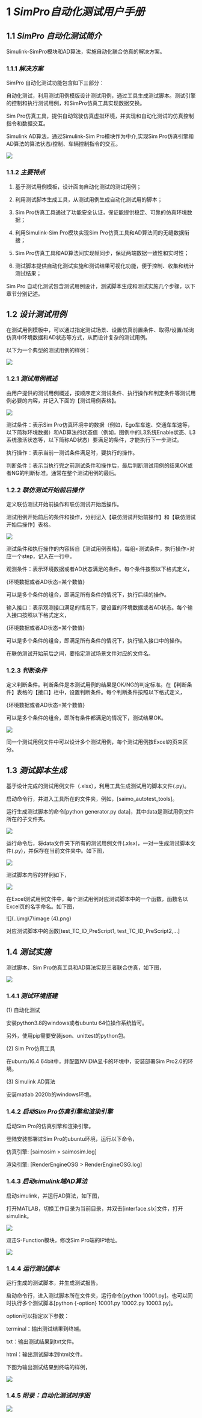 # **1** ***SimPro自动化测试用户手册***

## **1.1** ***SimPro 自动化测试简介***

Simulink-SimPro模块和AD算法，实施自动化联合仿真的解决方案。

### **1.1.1** ***解决方案***

SimPro 自动化测试功能包含如下三部分：

自动化测试，利用测试用例模版设计测试用例，通过工具生成测试脚本。测试引擎的控制和执行测试用例，和SimPro仿真工具实现数据交换。

Sim Pro仿真工具，提供自动驾驶仿真虚拟环境，并实现和自动化测试的仿真控制指令和数据交互。

Simulink AD算法，通过Simulink-Sim Pro模块作为中介,实现Sim Pro仿真引擎和AD算法的算法状态/控制、车辆控制指令的交互。

![](..\img\7\screenshot-20230428-150035.png)

### **1.1.2** ***主要特点***

1)	基于测试用例模板，设计面向自动化测试的测试用例；

2)	利用测试脚本生成工具，从测试用例生成自动化测试用的脚本；

3)	Sim Pro仿真工具通过了功能安全认证，保证能提供稳定、可靠的仿真环境数据；

4)	利用Simulink-Sim Pro模块实现Sim Pro仿真工具和AD算法间的无缝数据衔接；

5)	Sim Pro仿真工具和AD算法间实现帧同步，保证两端数据一致性和实时性；

6)	测试脚本提供自动化测试实施和测试结果可视化功能，便于控制、收集和统计测试结果；

Sim Pro 自动化测试包含测试用例设计，测试脚本生成和测试实施几个步骤，以下章节分别记述。

 

## **1.2** ***设计测试用例***

在测试用例模板中，可以通过指定测试场景、设置仿真前置条件、取得/设置/轮询仿真中环境数据和AD状态等方式，从而设计复杂的测试用例。

以下为一个典型的测试用例的样例：

![](..\img\7\image.png)

### **1.2.1** ***测试用例概述***

由用户提供的测试用例概述，按顺序定义测试条件、执行操作和判定条件等测试用例必要的内容，并记入下面的【测试用例表格】。

![](..\img\7\image1.png)

 测试条件：表示Sim Pro仿真环境中的数据（例如，Ego车车速、交通车车速等，以下简称环境数据）和AD算法的状态值（例如，图例中的L3系统Enable状态、L3系统激活状态等，以下简称AD状态）要满足的条件，才能执行下一步测试。

 执行操作：表示当前一测试条件满足时，要执行的操作。

 判断条件：表示当执行完之前测试条件和操作后，最后判断测试用例的结果OK或者NG的判断标准。通常在整个测试用例的最后。

### **1.2.2** ***联仿测试开始前后操作***

定义联仿测试开始前操作和联仿测试开始后操作。

测试用例开始前后的条件和操作，分别记入【联仿测试开始前操作】和【联仿测试开始后操作】表格。

![](..\img\7\screenshot-20230428-150143.png)

 测试条件和执行操作的内容转自【测试用例表格】，每组<测试条件，执行操作>对应一个step，记入在一行中。

 观测条件：表示环境数据或者AD状态满足的条件。每个条件按照以下格式定义，

{环境数据或者AD状态=某个数值}

可以是多个条件的组合，即满足所有条件的情况下，执行后续的操作。

 输入接口：表示观测接口满足的情况下，要设置的环境数据或者AD状态。每个输入接口按照以下格式定义，

{环境数据或者AD状态=某个数值}

可以是多个条件的组合，即满足所有条件的情况下，执行输入接口中的操作。

在联仿测试开始前后之间，要指定测试场景文件对应的文件名。

### **1.2.3** ***判断条件***

定义判断条件。判断条件是本测试用例的结果是OK/NG的判定标准。在【判断条件】表格的【接口】栏中，设置判断条件。每个判断条件按照以下格式定义，

{环境数据或者AD状态=某个数值}

可以是多个条件的组合，即所有条件都满足的情况下，测试结果OK。

![](..\img\7\image2.png)

同一个测试用例文件中可以设计多个测试用例，每个测试用例按Excel的页来区分。

## **1.3** ***测试脚本生成***

基于设计完成的测试用例文件（.xlsx），利用工具生成测试用的脚本文件(.py)。

启动命令行，并进入工具所在的文件夹，例如，[saimo_autotest_tools]。

运行生成测试脚本的命令[python generator.py data\]，其中data是测试用例文件所在的子文件夹。

![](..\img\7\image3.png)

运行命令后，将data文件夹下所有的测试用例文件(.xlsx)，一对一生成测试脚本文件(.py)，并保存在当前文件夹中。如下图， 

![](..\img\7\screenshot-20230428-150556.png)

测试脚本内容的样例如下，

![](..\img\7\screenshot-20230428-150707.png)

在Excel测试用例文件中，每个测试用例对应测试脚本中的一个函数，函数名以Excel页的名字命名。如下图，

![](..\img\7\image (4).png)

对应测试脚本中的函数[test_TC_ID_PreScript1, test_TC_ID_PreScript2,…]

## **1.4** ***测试实施***

测试脚本、Sim Pro仿真工具和AD算法实现三者联合仿真，如下图，

![](..\img\7\image6.png)

### **1.4.1** ***测试环境搭建***

(1) 自动化测试

安装python3.8的windows或者ubuntu 64位操作系统皆可。

另外，使用pip需要安装json、unittest的python包。

(2) Sim Pro仿真工具

在ubuntu16.4 64bit中，并配置NVIDIA显卡的环境中，安装部署Sim Pro2.0的环境。

(3) Simulink AD算法

安装matlab 2020b的windows环境。

### **1.4.2** ***启动Sim Pro仿真引擎和渲染引擎***

启动Sim Pro的仿真引擎和渲染引擎。

登陆安装部署过Sim Pro的ubuntu环境，运行以下命令，

仿真引擎: [saimosim > saimosim.log]

 渲染引擎: [RenderEngineOSG > RenderEngineOSG.log]

### **1.4.3** ***启动simulink端AD算法***

启动simulink，并运行AD算法，如下图，

打开MATLAB，切换工作目录为当前目录，并双击[interface.slx]文件，打开simulink。

![](..\img\7\image7.png)

双击S-Function模块，修改Sim Pro端的IP地址。

![](..\img\7\image9.png)

### **1.4.4** ***运行测试脚本***

运行生成的测试脚本，并生成测试报告。

启动命令行，进入测试脚本所在文件夹，运行命令[python 10001.py]。也可以同时执行多个测试脚本[python {-option} 10001.py 10002.py 10003.py]。

option可以指定以下参数：

terminal：输出测试结果到终端。

txt：输出测试结果到txt文件。

html：输出测试脚本到html文件。

下图为输出测试结果到终端的样例，

![](..\img\7\image10.png)

### **1.4.5** ***附录：自动化测试时序图***

 

![](..\img\7\image.jpeg)